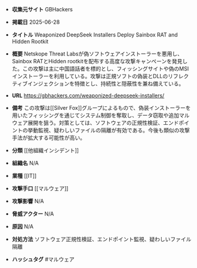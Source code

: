 - **収集元サイト**
GBHackers

- **掲載日**
2025-06-28

- **タイトル**
Weaponized DeepSeek Installers Deploy Sainbox RAT and Hidden Rootkit

- **概要**
Netskope Threat Labsが偽ソフトウェアインストーラーを悪用し、Sainbox RATとHidden rootkitを配布する高度な攻撃キャンペーンを発見した。この攻撃は主に中国語話者を標的とし、フィッシングサイトや偽のMSIインストーラーを利用している。攻撃は正規ソフトの偽装とDLLのリフレクティブインジェクションを特徴とし、持続性と隠蔽性を兼ね備えている。

- **URL**
https://gbhackers.com/weaponized-deepseek-installers/

- **備考**
この攻撃は[[Silver Fox]]グループによるもので、偽装インストーラーを用いたフィッシングを通じてシステム制御を奪取し、データ窃取や追加マルウェア展開を狙う。対策としては、ソフトウェアの正規性検証、エンドポイントの挙動監視、疑わしいファイルの隔離が有効である。今後も類似の攻撃手法が拡大する可能性が高い。

- **分類**
[[他組織インシデント]]

- **組織名**
N/A

- **業種**
[[IT]]

- **攻撃手口**
[[マルウェア]]

- **攻撃影響**
N/A

- **脅威アクター**
N/A

- **原因**
N/A

- **対処方法**
ソフトウェア正規性検証、エンドポイント監視、疑わしいファイル隔離

- **ハッシュタグ**
#マルウェア
